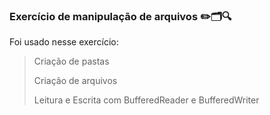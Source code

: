 ### Exercício de manipulação de arquivos ✏️🗂🔍

Foi usado nesse exercício: 

> Criação de pastas
> 
> Criação de arquivos
> 
> Leitura e Escrita com BufferedReader e BufferedWriter
